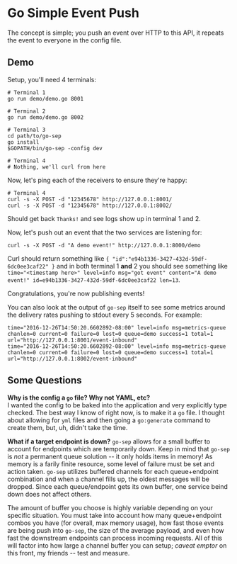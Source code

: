 # Go Simple Event Push

The concept is simple; you push an event over HTTP to this API, it repeats the event to everyone in the config file.

## Demo

Setup, you'll need 4 terminals:

```
# Terminal 1
go run demo/demo.go 8001

# Terminal 2
go run demo/demo.go 8002

# Terminal 3
cd path/to/go-sep
go install
$GOPATH/bin/go-sep -config dev

# Terminal 4
# Nothing, we'll curl from here
```

Now, let's ping each of the receivers to ensure they're happy:

```
# Terminal 4
curl -s -X POST -d "12345678" http://127.0.0.1:8001/
curl -s -X POST -d "12345678" http://127.0.0.1:8002/
```

Should get back `Thanks!` and see logs show up in terminal 1 and 2.

Now, let's push out an event that the two services are listening for:

```
curl -s -X POST -d "A demo event!" http://127.0.0.1:8000/demo
```

Curl should return something like `{ "id":"e94b1336-3427-432d-59df-6dc0ee3caf22" }` and in both terminal 1 **and** 2 you should see something like `time="<timestamp here>" level=info msg="got event" content="A demo event!" id=e94b1336-3427-432d-59df-6dc0ee3caf22 len=13`.

Congratulations, you're now publishing events!

You can also look at the output of `go-sep` itself to see some metrics around the delivery rates pushing to stdout every 5 seconds. For example:

```
time="2016-12-26T14:50:20.6602892-08:00" level=info msg=metrics-queue chanlen=0 current=0 failure=0 lost=0 queue=demo success=1 total=1 url="http://127.0.0.1:8001/event-inbound"
time="2016-12-26T14:50:20.6602892-08:00" level=info msg=metrics-queue chanlen=0 current=0 failure=0 lost=0 queue=demo success=1 total=1 url="http://127.0.0.1:8002/event-inbound"
```

## Some Questions

**Why is the config a `go` file? Why not YAML, etc?**  
I wanted the config to be baked into the application and very explicitly type checked. The best way I know of right now, is to make it a `go` file. I thought about allowing for `yml` files and then going a `go:generate` command to create them, but, uh, didn't take the time.

**What if a target endpoint is down?** 
`go-sep` allows for a small buffer to account for endpoints which are temporarily down. Keep in mind that `go-sep` is _not_ a permanent queue solution -- it only holds items in memory! As memory is a farily finite resource, some level of failure must be set and action taken. `go-sep` utilizes buffered channels for each queue+endpoint combination and when a channel fills up, the oldest messages will be dropped. Since each queue/endpoint gets its own buffer, one service beind down does not affect others.

The amount of buffer you choose is highly variable depending on your specific situation. You must take into account how many queue+endpoint combos you have (for overall, max memory usage), how fast those events are being push into `go-sep`, the size of the average payload, and even how fast the downstream endpoints can process incoming requests. All of this will factor into how large a channel buffer you can setup; _caveat emptor_ on this front, my friends -- test and measure.
